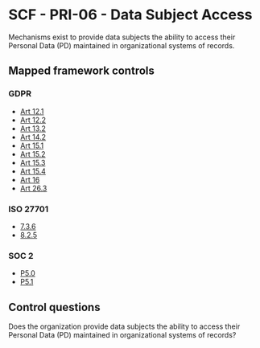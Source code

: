 # SCF - PRI-06 - Data Subject Access
Mechanisms exist to provide data subjects the ability to access their Personal Data (PD) maintained in organizational systems of records.
## Mapped framework controls
### GDPR
- [Art 12.1](../gdpr/art12.md#Article-121)
- [Art 12.2](../gdpr/art12.md#Article-122)
- [Art 13.2](../gdpr/art13.md#Article-132)
- [Art 14.2](../gdpr/art14.md#Article-142)
- [Art 15.1](../gdpr/art15.md#Article-151)
- [Art 15.2](../gdpr/art15.md#Article-152)
- [Art 15.3](../gdpr/art15.md#Article-153)
- [Art 15.4](../gdpr/art15.md#Article-154)
- [Art 16](../gdpr/art16.md)
- [Art 26.3](../gdpr/art26.md#Article-263)
  
### ISO 27701
- [7.3.6](../iso27701/736.md)
- [8.2.5](../iso27701/825.md)
  
### SOC 2
- [P5.0](../soc2/p50.md)
- [P5.1](../soc2/p51.md)
  
## Control questions
Does the organization provide data subjects the ability to access their Personal Data (PD) maintained in organizational systems of records?
  
